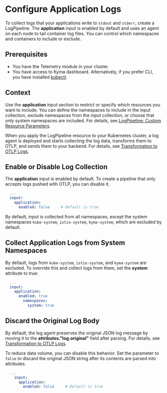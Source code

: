 # Configure Application Logs

To collect logs that your applications write to `stdout` and `stderr`, create a LogPipeline. The **application** input is enabled by default and uses an agent on each node to tail container log files. You can control which namespaces and containers to include or exclude.

## Prerequisites

- You have the Telemetry module in your cluster.
- You have access to Kyma dashboard. Alternatively, if you prefer CLI, you have installed [kubectl](https://kubernetes.io/docs/tasks/tools/#kubectl).

## Context

Use the **application** input section to restrict or specify which resources you want to include. You can define the namespaces to include in the input collection, exclude namespaces from the input collection, or choose that only system namespaces are included. For details, see [LogPipeline: Custom Resource Parameters](https://kyma-project.io/#/telemetry-manager/user/resources/02-logpipeline?id=custom-resource-parameters).

When you apply the LogPipeline resource to your Kubernetes cluster, a log agent is deployed and starts collecting the log data, transforms them to OTLP, and sends them to your backend. For details, see [Transformation to OTLP Logs](../filter-and-process/transformation-to-otlp-logs.md).

## Enable or Disable Log Collection

The **application** input is enabled by default. To create a pipeline that only accepts logs pushed with OTLP, you can disable it.

```yaml
  ...
  input:
    application:
      enabled: false     # Default is true
```

By default, input is collected from all namespaces, except the system namespaces `kube-system`, `istio-system`, `kyma-system`, which are excluded by default.

## Collect Application Logs from System Namespaces

By default, logs from `kube-system`, `istio-system`, and `kyma-system` are excluded. To override this and collect logs from them, set the **system** attribute to true:

```yaml
  ...
  input:
    application:
      enabled: true
        namespaces:
          system: true
```

## Discard the Original Log Body

By default, the log agent preserves the original JSON log message by moving it to the **attributes."log.original"** field after parsing. For details, see [Transformation to OTLP Logs](../filter-and-process/transformation-to-otlp-logs.md).

To reduce data volume, you can disable this behavior. Set the parameter to `false` to discard the original JSON string after its contents are parsed into attributes.

```yaml
  ...
    input:
      application:
        enabled: false     # Default is true
```